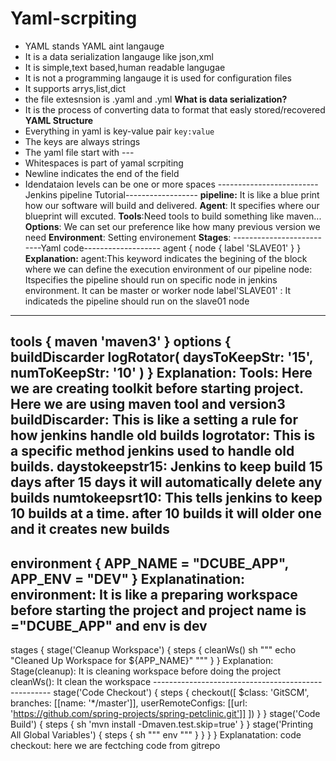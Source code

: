 # Yaml-scrpiting

- YAML stands YAML aint langauge
- It is a data serialization langauge   like json,xml
- It is simple,text based,human readable langugae
- It is not a programming langauge it is used for configuration files
- It supports arrys,list,dict
- the file extesnsion is .yaml and .yml
**What is data serialization?**
 - It is the process of converting data to format that easly stored/recovered
**YAML Structure**
 - Everything in yaml is key-value pair `key:value`
 - The keys are always strings
 - The yaml file start with ---
 - Whitespaces is part of yamal scrpiting
 - Newline indicates the end of the field
 - Idendataion levels can be one or more spaces
-------------------------Jenkins pipeline Tutorial------------------
   **pipeline:** It is like a blue print how our software will build and delivered.
   **Agent**:  It specifies where our blueprint will excuted.
   **Tools**:Need tools to build something like maven...
   **Options**: We can set our preference like how many previous version we need
   **Environment**: Setting environement
   **Stages**:
   --------------------------Yaml code-------------------
   agent {
    node {
        label 'SLAVE01'
    }
}
**Explanation:**
agent:This keyword indicates the begining of the block where we can define the execution  environment of our pipeline
node: Itspecifies the pipeline should run on specific node in jenkins environment. It can be master or worker node
label'SLAVE01' : It indicateds the pipeline should run on the slave01 node
--------------------------------------------------------
 tools {
        maven 'maven3'
    }
    options {
        buildDiscarder logRotator(
            daysToKeepStr: '15',
            numToKeepStr: '10'
        ) 
    }
**Explanation:**
Tools: Here we are creating toolkit before starting project. Here we are using maven tool and version3
buildDiscarder: This is like a setting a rule for how jenkins handle old builds 
logrotator: This is a specific method jenkins used to handle old builds. 
daystokeepstr15: Jenkins to keep build 15 days after 15 days it will automatically delete any builds
numtokeepsrt10: This tells jenkins to keep 10 builds at a time. after 10 builds it will older one and it creates new builds
--------------------------------------------------
environment {
        APP_NAME = "DCUBE_APP",
        APP_ENV = "DEV"
    }
   Explanatination:  
   environment: It is like a preparing workspace before starting the project and project name is ="DCUBE_APP" and env is dev
   ---------------------------------------------------------
   stages {
        stage('Cleanup Workspace') {
            steps {
                cleanWs()
                sh """
                echo "Cleaned Up Workspace for ${APP_NAME}"
                """
            }
        }
     Explanation:
      Stage(cleanup): It is cleaning workspace before doing the project
      cleanWs(): It clean the workspace
    ----------------------------------------------------
    stage('Code Checkout') {
            steps {
                checkout([
                    $class: 'GitSCM',
                    branches: [[name: '*/master']],
                    userRemoteConfigs: [[url: 'https://github.com/spring-projects/spring-petclinic.git']]
                ])
            }
        }
        stage('Code Build') {
            steps {
                sh 'mvn install -Dmaven.test.skip=true'
            }
        }
        stage('Printing All Global Variables') {
            steps {
                sh """
                env
                """
            }
        }
    }
}
Explanatation:
code checkout: here we are fectching code from gitrepo

   


